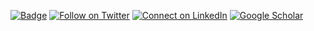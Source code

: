 [![Badge](https://x2y4cj1xt1lj.runkit.sh)](https://changyu.io/) [![Follow on Twitter](https://img.shields.io/badge/--twitter?label=Twitter&logo=Twitter&style=social)](https://twitter.com/g1n0st_yc) [![Connect on LinkedIn](https://img.shields.io/badge/--linkedin?label=LinkedIn&logo=LinkedIn&style=social)](https://www.linkedin.com/in/yuchang01) [![Google Scholar](https://img.shields.io/badge/--googlesholar?label=Google%20Scholar&logo=GoogleScholar&style=social)](https://scholar.google.com/citations?user=mMb7mqkAAAAJ&hl=en)
